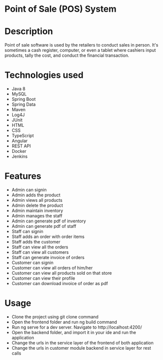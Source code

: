 # Point of Sale (POS) System
# Description
Point of sale software is used by the retailers to conduct sales in person. It's sometimes a cash register, computer, or even a tablet where cashiers input products, tally the cost, and conduct the financial transaction.

# Technologies used
* Java 8
* MySQL
* Spring Boot
* Spring Data
* Maven
* Log4J
* JUnit
* HTML
* CSS
* TypeScript
* Angular
* REST API
* Docker
* Jenkins
# Features
* Admin can signin
* Admin adds the product
* Admin views all products
* Admin delete the product
* Admin maintain inventory
* Admin manages the staff
* Admin can generate pdf of inventory
* Admin can generate pdf of staff
* Staff can signin
* Staff adds an order with order items
* Staff adds the customer
* Staff can view all the orders
* Staff can view all customers
* Staff can generate invoice of orders
* Customer can signin
* Customer can view all orders of him/her
* Customer can view all products sold on that store
* Customer can view their profile
* Customer can download invoice of order as pdf
# Usage
* Clone the project using git clone command
* Open the frontend folder and run ng build command
* Run ng serve for a dev server. Navigate to http://localhost:4200/
* Open the backend folder, and import it in your ide and run the application
* Change the urls in the service layer of the frontend of both application
* Change the urls in customer module backend in service layer for rest calls
